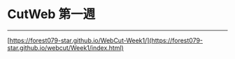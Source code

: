  # CutWeb 第一週
 --- 
 [https://forest079-star.github.io/WebCut-Week1/](https://forest079-star.github.io/webcut/Week1/index.html)
